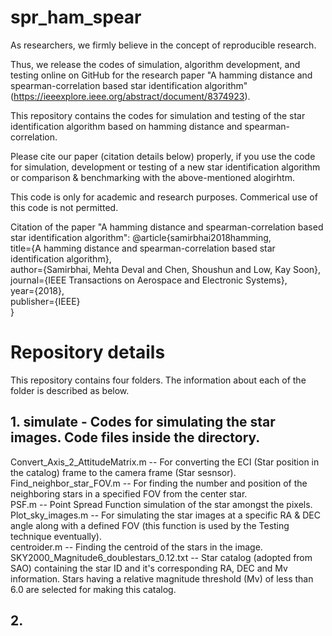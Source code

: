 # spr_ham_spear
As researchers, we firmly believe in the concept of reproducible research.

Thus, we release the codes of simulation, algorithm development, and testing online on GitHub for the research paper "A hamming distance and spearman-correlation based star identification algorithm" (https://ieeexplore.ieee.org/abstract/document/8374923).

This repository contains the codes for simulation and testing of the star identification algorithm based on hamming distance and spearman-correlation.

Please cite our paper (citation details below) properly, if you use the code for simulation, development or testing of a new star identification algorithm or comparison & benchmarking with the above-mentioned alogirhtm.

This code is only for academic and research purposes. Commerical use of this code is not permitted.

Citation of the paper "A hamming distance and spearman-correlation based star identification algorithm":
@article{samirbhai2018hamming, <br />
  title={A hamming distance and spearman-correlation based star identification algorithm},<br />
  author={Samirbhai, Mehta Deval and Chen, Shoushun and Low, Kay Soon},<br />
  journal={IEEE Transactions on Aerospace and Electronic Systems},<br />
  year={2018},<br />
  publisher={IEEE}<br />
}<br />

# Repository details

This repository contains four folders. The information about each of the folder is described as below.

## 1. simulate - Codes for simulating the star images. Code files inside the directory.
  Convert_Axis_2_AttitudeMatrix.m -- For converting the ECI (Star position in the catalog) frame to the camera frame (Star sesnsor).<br />
  Find_neighbor_star_FOV.m -- For finding the number and position of the neighboring stars in a specified FOV from the center star.<br />
  PSF.m -- Point Spread Function simulation of the star amongst the pixels.<br />
  Plot_sky_images.m -- For simulating the star images at a specific RA & DEC angle along with a defined FOV (this function is used by the Testing technique eventually).<br />
  centroider.m -- Finding the centroid of the stars in the image.<br />
  SKY2000_Magnitude6_doublestars_0.12.txt -- Star catalog (adopted from SAO) containing the star ID and it's corresponding RA, DEC and Mv information. Stars having a relative magnitude threshold (Mv) of less than 6.0 are selected for making this catalog.<br />
  
## 2. 
